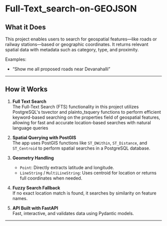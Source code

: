 # Full-Text_search-on-GEOJSON


## What it Does

This project enables users to search for geospatial features—like roads or railway stations—based or geographic coordinates. It returns relevant spatial data with metadata such as category, type, and proximity.

Examples:
- “Show me all proposed roads near Devanahalli”

---

## How it Works

1. **Full Text Search**  
   The Full-Text Search (FTS) functionality in this project utilizes PostgreSQL's tsvector and plainto_tsquery functions to perform efficient keyword-based searching on the properties field of geospatial features, allowing for fast and accurate location-based searches with natural language queries
   
3. **Spatial Querying with PostGIS**  
   The app uses PostGIS functions like `ST_DWithin`, `ST_Distance`, and `ST_Centroid` to perform spatial searches in a PostgreSQL database.

4. **Geometry Handling**  
   - `Point`: Directly extracts latitude and longitude.  
   - `LineString` / `MultiLineString`: Uses centroid for location or returns full coordinates when needed.

5. **Fuzzy Search Fallback**  
   If no exact location match is found, it searches by similarity on feature names.

6. **API Built with FastAPI**  
   Fast, interactive, and validates data using Pydantic models.

---
